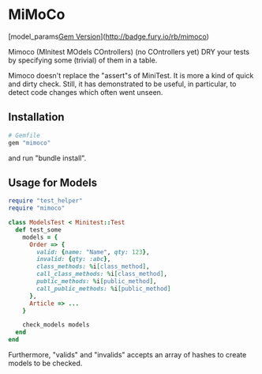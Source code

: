# MiMoCo

[model_params[Gem Version](https://badge.fury.io/rb/miau.png)](http://badge.fury.io/rb/mimoco)

Mimoco (MInitest MOdels COntrollers) (no COntrollers yet) DRY
your tests by specifying some (trivial) of them in a table.

Mimoco doesn't replace the "assert"s of MiniTest.
It is more a kind of quick and dirty check.
Still, it has demonstrated to be useful, in particular,
to detect code changes which often went unseen.

## Installation

~~~ ruby
# Gemfile
gem "mimoco"
~~~
and run "bundle install".

## Usage for Models

~~~ ruby
require "test_helper"
require "mimoco"

class ModelsTest < Minitest::Test
  def test_some
    models = {
      Order => {
        valid: {name: "Name", qty: 123},
        invalid: {qty: :abc},
        class_methods: %i[class_method],
        call_class_methods: %i[class_method],
        public_methods: %i[public_method],
        call_public_methods: %i[public_method]
      },
      Article => ...
    }

    check_models models
  end
end
~~~

Furthermore, "valids" and "invalids" accepts an array
of hashes to create models to be checked.

